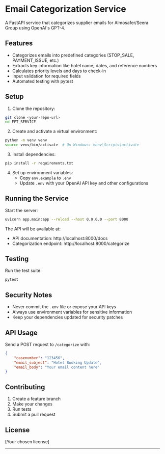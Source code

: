 # Email Categorization Service

A FastAPI service that categorizes supplier emails for Almosafer/Seera Group using OpenAI's GPT-4.

## Features

- Categorizes emails into predefined categories (STOP_SALE, PAYMENT_ISSUE, etc.)
- Extracts key information like hotel name, dates, and reference numbers
- Calculates priority levels and days to check-in
- Input validation for required fields
- Automated testing with pytest

## Setup

1. Clone the repository:
```bash
git clone <your-repo-url>
cd FFT_SERVICE
```

2. Create and activate a virtual environment:
```bash
python -m venv venv
source venv/bin/activate  # On Windows: venv\Scripts\activate
```

3. Install dependencies:
```bash
pip install -r requirements.txt
```

4. Set up environment variables:
   - Copy `env.example` to `.env`
   - Update `.env` with your OpenAI API key and other configurations

## Running the Service

Start the server:
```bash
uvicorn app.main:app --reload --host 0.0.0.0 --port 8000
```

The API will be available at:
- API documentation: http://localhost:8000/docs
- Categorization endpoint: http://localhost:8000/categorize

## Testing

Run the test suite:
```bash
pytest
```

## Security Notes

- Never commit the `.env` file or expose your API keys
- Always use environment variables for sensitive information
- Keep your dependencies updated for security patches

## API Usage

Send a POST request to `/categorize` with:
```json
{
    "casenumber": "123456",
    "email_subject": "Hotel Booking Update",
    "email_body": "Your email content here"
}
```

## Contributing

1. Create a feature branch
2. Make your changes
3. Run tests
4. Submit a pull request

## License

[Your chosen license]

---

